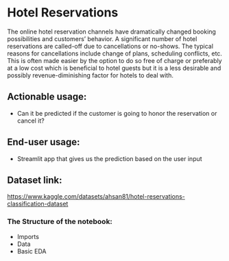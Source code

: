 # Hotel Reservations

The online hotel reservation channels have dramatically changed booking possibilities and customers’ behavior. A significant number of hotel reservations are called-off due to cancellations or no-shows. The typical reasons for cancellations include change of plans, scheduling conflicts, etc. This is often made easier by the option to do so free of charge or preferably at a low cost which is beneficial to hotel guests but it is a less desirable and possibly revenue-diminishing factor for hotels to deal with.

## Actionable usage:

* Can it be predicted if the customer is going to honor the reservation or cancel it?

## End-user usage:

* Streamlit app that gives us the prediction based on the user input

## Dataset link: 

https://www.kaggle.com/datasets/ahsan81/hotel-reservations-classification-dataset


### **The Structure of the notebook:**

+ Imports
+ Data
+ Basic EDA
